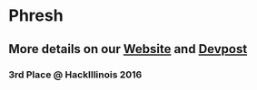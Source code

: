 # Phresh

## More details on our [Website](http://phreshapp.herokuapp.com/) and [Devpost](http://devpost.com/software/phresh) 

### 3rd Place @ HackIllinois 2016
